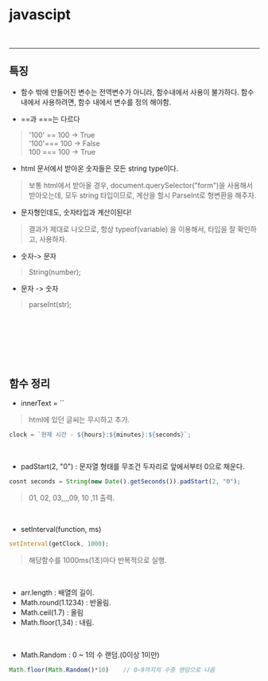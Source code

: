 # javascipt

<br>


---
## 특징

* 함수 밖에 만들어진 변수는 전역변수가 아니라, 함수내에서 사용이 불가하다.
함수 내에서 사용하려면, 함수 내에서 변수를 정의 해야함.

* ==과 ===는 다르다
> '100' == 100  -> True <br>
> '100'=== 100  -> False<br>
>  100 === 100  -> True

* html 문서에서 받아온 숫자들은 모든 string type이다.
> 보통 html에서 받아올 경우, document.querySelector("form")을 사용해서 받아오는데, 모두 string 타입이므로, 계산을 할시 ParseInt로 형변환을 해주자.

* 문자형인데도, 숫자타입과 계산이된다!
>  결과가 제대로 나오므로, 항상 typeof(variable) 을 이용해서, 타입을 잘 확인하고, 사용하자.

* 숫자-> 문자
> String(number);
* 문자 -> 숫자
> parseInt(str);


<br><br><br>
---
## 함수 정리

* innerText = ``
> html에 있던 글씨는 무시하고 추가.
```js
clock = `현재 시간 - ${hours}:${minutes}:${seconds}`;
```

<br>

* padStart(2, "0") : 문자열 형태를 무조건 두자리로 앞에서부터 0으로 채운다.
```js
cosnt seconds = String(new Date().getSeconds()).padStart(2, "0");
``` 
> 01, 02, 03,,,,09, 10 ,11 출력.

<br>

* setInterval(function, ms)
```js
setInterval(getClock, 1000);
```
> 해당함수를 1000ms(1초)마다 반복적으로 실행.

<br>


* arr.length : 배열의 길이.
* Math.round(1.1234) : 반올림.
* Math.ceil(1.7) : 올림
* Math.floor(1,34) : 내림.

<br>

* Math.Random   : 0 ~ 1의 수 랜덤.(0이상 1미만)
```js
Math.floor(Math.Random()*10)    // 0~9까지의 수중 랜덤으로 나옴
```




